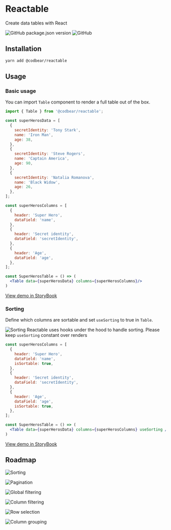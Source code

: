 # Reactable
Create data tables with React

![GitHub package.json version](https://img.shields.io/github/package-json/v/codbear/reactable?style=for-the-badge)
![GitHub](https://img.shields.io/github/license/codbear/reactable?color=97c423&style=for-the-badge)

## Installation
```bash
yarn add @codbear/reactable
```

## Usage

### Basic usage

You can import `Table` component to render a full table out of the box.
```jsx
import { Table } from '@codbear/reactable';

const superHerosData = [
  {
    secretIdentity: 'Tony Stark',
    name: 'Iron Man',
    age: 38,
  },
  {
    secretIdentity: 'Steve Rogers',
    name: 'Captain America',
    age: 90,
  },
  {
    secretIdentity: 'Natalia Romanova',
    name: 'Black Widow',
    age: 26,
  },
];

const superHerosColumns = [
  {
    header: 'Super Hero',
    dataField: 'name',
  },
  {
    header: 'Secret identity',
    dataField: 'secretIdentity',
  },
  {
    header: 'Age',
    dataField: 'age',
  },
];

const SuperHerosTable = () => (
  <Table data={superHerosData} columns={superHerosColumns}/>
)
```
[View demo in StoryBook](https://codbear.github.io/reactable/?path=/story/table--default)

### Sorting

Define which columns are sortable and set `useSorting` to true in `Table`.

![Sorting](https://img.shields.io/badge/warning-critical?style=flat-square)
Reactable uses hooks under the hood to handle sorting. Please keep `useSorting` constant over renders

```jsx
const superHerosColumns = [
  {
    header: 'Super Hero',
    dataField: 'name',
    isSortable: true,
  },
  {
    header: 'Secret identity',
    dataField: 'secretIdentity',
  },
  {
    header: 'Age',
    dataField: 'age',
    isSortable: true,
  },
];

const SuperHerosTable = () => (
  <Table data={superHerosData} columns={superHerosColumns} useSorting />
)
```
[View demo in StoryBook](https://codbear.github.io/reactable/?path=/story/table--sorting)

## Roadmap

![Sorting](https://img.shields.io/badge/sorting-done-success?style=for-the-badge)

![Pagination](https://img.shields.io/badge/pagination-next-critical?style=for-the-badge)

![Global filtering](https://img.shields.io/badge/table_global_filtering-later-important?style=for-the-badge)

![Column filtering](https://img.shields.io/badge/column_filtering-backlog-informational?style=for-the-badge)

![Row selection](https://img.shields.io/badge/row_selection-backlog-informational?style=for-the-badge)

![Column grouping](https://img.shields.io/badge/column_grouping-backlog-informational?style=for-the-badge)

